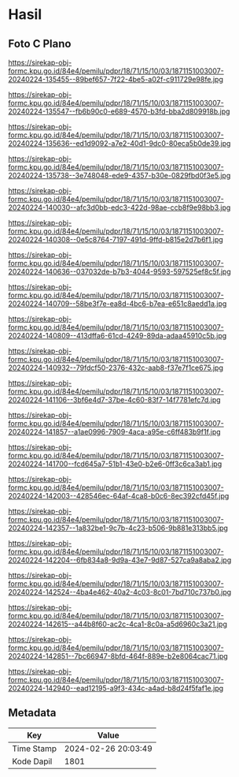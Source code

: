 # Hasil

## Foto C Plano

https://sirekap-obj-formc.kpu.go.id/84e4/pemilu/pdpr/18/71/15/10/03/1871151003007-20240224-135455--89bef657-7f22-4be5-a02f-c911729e98fe.jpg

https://sirekap-obj-formc.kpu.go.id/84e4/pemilu/pdpr/18/71/15/10/03/1871151003007-20240224-135547--fb6b90c0-e689-4570-b3fd-bba2d809918b.jpg

https://sirekap-obj-formc.kpu.go.id/84e4/pemilu/pdpr/18/71/15/10/03/1871151003007-20240224-135636--ed1d9092-a7e2-40d1-9dc0-80eca5b0de39.jpg

https://sirekap-obj-formc.kpu.go.id/84e4/pemilu/pdpr/18/71/15/10/03/1871151003007-20240224-135738--3e748048-ede9-4357-b30e-0829fbd0f3e5.jpg

https://sirekap-obj-formc.kpu.go.id/84e4/pemilu/pdpr/18/71/15/10/03/1871151003007-20240224-140030--afc3d0bb-edc3-422d-98ae-ccb8f9e98bb3.jpg

https://sirekap-obj-formc.kpu.go.id/84e4/pemilu/pdpr/18/71/15/10/03/1871151003007-20240224-140308--0e5c8764-7197-491d-9ffd-b815e2d7b6f1.jpg

https://sirekap-obj-formc.kpu.go.id/84e4/pemilu/pdpr/18/71/15/10/03/1871151003007-20240224-140636--037032de-b7b3-4044-9593-597525ef8c5f.jpg

https://sirekap-obj-formc.kpu.go.id/84e4/pemilu/pdpr/18/71/15/10/03/1871151003007-20240224-140709--58be3f7e-ea8d-4bc6-b7ea-e651c8aedd1a.jpg

https://sirekap-obj-formc.kpu.go.id/84e4/pemilu/pdpr/18/71/15/10/03/1871151003007-20240224-140809--413dffa6-61cd-4249-89da-adaa45910c5b.jpg

https://sirekap-obj-formc.kpu.go.id/84e4/pemilu/pdpr/18/71/15/10/03/1871151003007-20240224-140932--79fdcf50-2376-432c-aab8-f37e7f1ce675.jpg

https://sirekap-obj-formc.kpu.go.id/84e4/pemilu/pdpr/18/71/15/10/03/1871151003007-20240224-141106--3bf6e4d7-37be-4c60-83f7-14f7781efc7d.jpg

https://sirekap-obj-formc.kpu.go.id/84e4/pemilu/pdpr/18/71/15/10/03/1871151003007-20240224-141857--a1ae0996-7909-4aca-a95e-c6ff483b9f1f.jpg

https://sirekap-obj-formc.kpu.go.id/84e4/pemilu/pdpr/18/71/15/10/03/1871151003007-20240224-141700--fcd645a7-51b1-43e0-b2e6-0ff3c6ca3ab1.jpg

https://sirekap-obj-formc.kpu.go.id/84e4/pemilu/pdpr/18/71/15/10/03/1871151003007-20240224-142003--428546ec-64af-4ca8-b0c6-8ec392cfd45f.jpg

https://sirekap-obj-formc.kpu.go.id/84e4/pemilu/pdpr/18/71/15/10/03/1871151003007-20240224-142357--1a832be1-9c7b-4c23-b506-9b881e313bb5.jpg

https://sirekap-obj-formc.kpu.go.id/84e4/pemilu/pdpr/18/71/15/10/03/1871151003007-20240224-142204--6fb834a8-9d9a-43e7-9d87-527ca9a8aba2.jpg

https://sirekap-obj-formc.kpu.go.id/84e4/pemilu/pdpr/18/71/15/10/03/1871151003007-20240224-142524--4ba4e462-40a2-4c03-8c01-7bd710c737b0.jpg

https://sirekap-obj-formc.kpu.go.id/84e4/pemilu/pdpr/18/71/15/10/03/1871151003007-20240224-142615--a44b8f60-ac2c-4ca1-8c0a-a5d6960c3a21.jpg

https://sirekap-obj-formc.kpu.go.id/84e4/pemilu/pdpr/18/71/15/10/03/1871151003007-20240224-142851--7bc66947-8bfd-464f-889e-b2e8064cac71.jpg

https://sirekap-obj-formc.kpu.go.id/84e4/pemilu/pdpr/18/71/15/10/03/1871151003007-20240224-142940--ead12195-a9f3-434c-a4ad-b8d24f5faf1e.jpg


## Metadata

| Key        | Value               |
| ---------- | ------------------- |
| Time Stamp | 2024-02-26 20:03:49 |
| Kode Dapil | 1801                |



